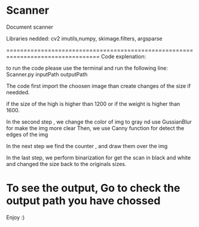 # Scanner
Document scanner


Libraries nedded:
cv2 imutils,numpy, skimage.filters, argsparse

=================================================================================
Code explenation:

to run the code please use the terminal and run the following line:
Scanner.py inputPath outputPath

The code first import the choosen image 
than create changes of the size if needded.

if the size of the high is higher than 1200 or if the weight is higher than 1600.

In the second step , we change the color of img to gray 
nd use GussianBlur for make the img more clear 
Then, we use Canny function for detect the edges of the img

In the next step we find the counter , and draw them over the img

In the last step, we perform binarization for get the scan in black and white 
and changed the size back to the originals sizes. 

To see the output, Go to check the output path you have chossed 
=================================================================================

Enjoy :)

